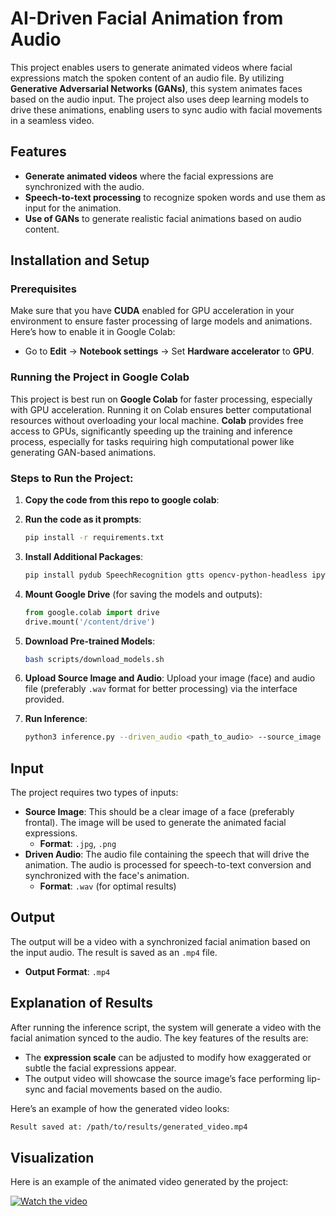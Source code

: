 # AI-Driven Facial Animation from Audio

This project enables users to generate animated videos where facial expressions match the spoken content of an audio file. By utilizing **Generative Adversarial Networks (GANs)**, this system animates faces based on the audio input. The project also uses deep learning models to drive these animations, enabling users to sync audio with facial movements in a seamless video.

## Features
- **Generate animated videos** where the facial expressions are synchronized with the audio.
- **Speech-to-text processing** to recognize spoken words and use them as input for the animation.
- **Use of GANs** to generate realistic facial animations based on audio content.

## Installation and Setup

### Prerequisites
Make sure that you have **CUDA** enabled for GPU acceleration in your environment to ensure faster processing of large models and animations. Here’s how to enable it in Google Colab:
- Go to **Edit** → **Notebook settings** → Set **Hardware accelerator** to **GPU**.

### Running the Project in Google Colab

This project is best run on **Google Colab** for faster processing, especially with GPU acceleration. Running it on Colab ensures better computational resources without overloading your local machine. **Colab** provides free access to GPUs, significantly speeding up the training and inference process, especially for tasks requiring high computational power like generating GAN-based animations.

### Steps to Run the Project:

1. **Copy the code from this repo to google colab**:

2. **Run the code  as it prompts**:
    ```bash
    pip install -r requirements.txt
    ```

3. **Install Additional Packages**:
    ```bash
    pip install pydub SpeechRecognition gtts opencv-python-headless ipywidgets
    ```

4. **Mount Google Drive** (for saving the models and outputs):
    ```python
    from google.colab import drive
    drive.mount('/content/drive')
    ```

5. **Download Pre-trained Models**:
    ```bash
    bash scripts/download_models.sh
    ```

6. **Upload Source Image and Audio**:
   Upload your image (face) and audio file (preferably `.wav` format for better processing) via the interface provided.

7. **Run Inference**:
    ```bash
    python3 inference.py --driven_audio <path_to_audio> --source_image <path_to_image> --result_dir <result_directory> --expression_scale 1.5 --preprocess crop
    ```

## Input

The project requires two types of inputs:
- **Source Image**: This should be a clear image of a face (preferably frontal). The image will be used to generate the animated facial expressions.
  - **Format**: `.jpg`, `.png`
- **Driven Audio**: The audio file containing the speech that will drive the animation. The audio is processed for speech-to-text conversion and synchronized with the face's animation.
  - **Format**: `.wav` (for optimal results)

## Output

The output will be a video with a synchronized facial animation based on the input audio. The result is saved as an `.mp4` file.

- **Output Format**: `.mp4`

## Explanation of Results

After running the inference script, the system will generate a video with the facial animation synced to the audio. The key features of the results are:
- The **expression scale** can be adjusted to modify how exaggerated or subtle the facial expressions appear.
- The output video will showcase the source image’s face performing lip-sync and facial movements based on the audio.

Here’s an example of how the generated video looks:
```bash
Result saved at: /path/to/results/generated_video.mp4
```

## Visualization

Here is an example of the animated video generated by the project:

[![Watch the video](https://img.youtube.com/vi/A7tC1bQin10/maxresdefault.jpg)](https://www.youtube.com/watch?v=A7tC1bQin10)



